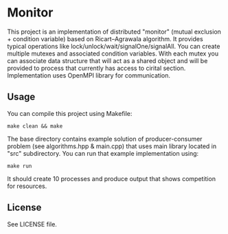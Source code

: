 # Monitor

This project is an implementation of distributed "monitor" (mutual exclusion + condition variable) based on Ricart–Agrawala algorithm. It provides typical operations like lock/unlock/wait/signalOne/signalAll. You can create multiple mutexes and associated condition variables. With each mutex you can associate data structure that will act as a shared object and will be provided to process that currently has access to cirital section. Implementation uses OpenMPI library for communication.

## Usage

You can compile this project using Makefile:

    make clean && make

The base directory contains example solution of producer-consumer problem (see algorithms.hpp & main.cpp) that uses main library located in "src" subdirectory. You can run that example implementation using:

    make run

It should create 10 processes and produce output that shows competition for resources.

## License

See LICENSE file.

